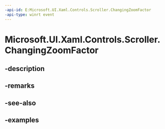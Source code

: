 ```yaml
---
-api-id: E:Microsoft.UI.Xaml.Controls.Scroller.ChangingZoomFactor
-api-type: winrt event
---
```


<!-- Event syntax.
public event TypedEventHandler ChangingZoomFactor<Scroller, ScrollerChangingZoomFactorEventArgs>
-->

# Microsoft.UI.Xaml.Controls.Scroller.ChangingZoomFactor

## -description

## -remarks

## -see-also

## -examples

